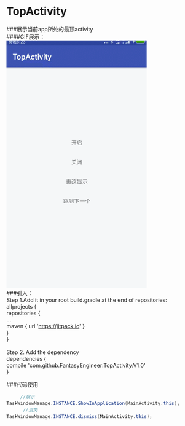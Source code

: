 # TopActivity
###展示当前app所处的最顶activity<br>
####GIF展示：<br>
![](https://github.com/FantasyEngineer/TopActivity/blob/master/topdemo.gif)  <br>
###引入：<br>
Step 1.Add it in your root build.gradle at the end of repositories:<br>
	allprojects {<br>
		repositories {<br>
			...<br>
			maven { url 'https://jitpack.io' }<br>
		}<br>
	}<br> 
  <br>
  Step 2. Add the dependency <br>
 	dependencies {<br>
	        compile 'com.github.FantasyEngineer:TopActivity:V1.0'<br>
	}<br>

###代码使用<br>
```Java
     //展示
TaskWindowManage.INSTANCE.ShowInApplication(MainActivity.this);
      //消失
TaskWindowManage.INSTANCE.dismiss(MainActivity.this);
```



